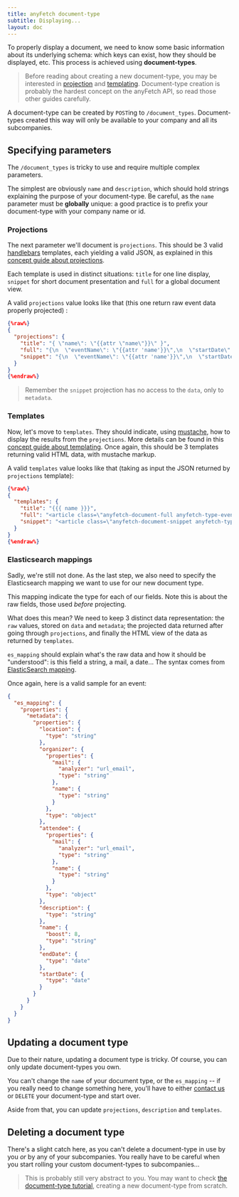 ```yaml
---
title: anyFetch document-type
subtitle: Displaying...
layout: doc
---
```


To properly display a document, we need to know some basic information about its underlying schema: which keys can exist, how they should be displayed, etc. This process is achieved using **document-types**.

> Before reading about creating a new document-type, you may be interested in [projection](/guides/concepts/projection.html) and [templating](/guides/concepts/templating.html).
> Document-type creation is probably the hardest concept on the anyFetch API, so read those other guides carefully.

A document-type can be created by `POST`ing to `/document_types`. Document-types created this way will only be available to your company and all its subcompanies.

## Specifying parameters
The `/document_types` is tricky to use and require multiple complex parameters.

The simplest are obviously `name` and `description`, which should hold strings explaining the purpose of your document-type. Be careful, as the `name` parameter must be **globally** unique: a good practice is to prefix your document-type with your company name or id.

### Projections
The next parameter we'll document is `projections`. This should be 3 valid [handlebars](http://handlebarsjs.com/) templates, each yielding a valid JSON, as explained in this [concept guide about projections](/guides/concepts/projection.html).

Each template is used in distinct situations: `title` for one line display, `snippet` for short document presentation and `full` for a global document view.

A valid `projections` value looks like that (this one return raw event data properly projected) :

```json
{%raw%}
{
  "projections": {
    "title": "{ \"name\": \"{{attr \"name\"}}\" }",
    "full": "{\n  \"eventName\": \"{{attr 'name'}}\",\n  \"startDate\": \"{{dateRfc metadata.startDate}}\",\n  \"endDate\": \"{{dateRfc metadata.endDate}}\",\n  \"description\": \"{{attr 'description'}}\",\n  \"organizer\": \"{{#if name}}{{#escapeQuotes .}}{{name}}{{/escapeQuotes}}{{/if}} &lt;{{#escapeQuotes .}}{{mail}}{{/escapeQuotes}}&gt;\",\n  \"attendee\": [\n    {{#list metadata.attendee}}\n     {\n        {{#if name}}\"name\": \"{{#escapeQuotes .}}{{name}}{{/escapeQuotes}}\",{{/if}}\n        \"address\": \"{{#escapeQuotes .}}{{mail}}{{/escapeQuotes}}\",\n        \"highlight\": {{isHighlight .}}\n      }\n    {{/list}}\n  ],\n  \"location\" : \"{{#if metadata.location}}{{attr 'location'}}{{/if}}\"\n}\n",
    "snippet": "{\n  \"eventName\": \"{{attr 'name'}}\",\n  \"startDate\": \"{{dateRfc metadata.startDate}}\",\n  \"endDate\": \"{{dateRfc metadata.endDate}}\",\n  \"description\": \"{{attr 'description'}}\",\n  \"organizer\": \"{{#if name}}{{#escapeQuotes .}}{{name}}{{/escapeQuotes}}{{/if}} &lt;{{#escapeQuotes .}}{{mail}}{{/escapeQuotes}}&gt;\",\n  \"attendee\": [\n    {{#list metadata.attendee}}\n      {\n        {{#if name}}\"name\": \"{{#escapeQuotes .}}{{name}}{{/escapeQuotes}}\",{{/if}}\n        \"address\": \"{{#escapeQuotes .}}{{mail}}{{/escapeQuotes}}\",\n        \"highlight\": {{isHighlight .}}\n      }\n    {{/list}}\n  ],\n  \"location\" : \"{{#if metadata.location}}{{attr 'location'}}{{/if}}\"\n}\n"
  }
}
{%endraw%}
```

> Remember the `snippet` projection has no access to the `data`, only to `metadata`.

### Templates
Now, let's move to `templates`. They should indicate, using [mustache](http://mustache.github.io/), how to display the results from the `projections`. More details can be found in this [concept guide about templating](/guides/concepts/templating.html). Once again, this should be 3 templates returning valid HTML data, with mustache markup.

A valid `templates` value looks like that (taking as input the JSON returned by `projections` template):

```json
{%raw%}
{
  "templates": {
    "title": "{{{ name }}}",
    "full": "<article class=\"anyfetch-document-full anyfetch-type-event\">\n  <header class=\"anyfetch-header\">\n    <hgroup class=\"anyfetch-title-group\">\n      <h1 class=\"anyfetch-title\">\n        {{#eventName}}\n          {{{eventName}}}\n        {{/eventName}}\n        {{^eventName}}\n          (untitled event)\n        {{/eventName}}\n      </h1>\n      <p class=\"anyfetch-title-detail\">\n     <time class=\"anyfetch-date\">{{ startDate }}</time>\n        <span class=\"anyfetch-right-arrow\"></span>\n        <time class=\"anyfetch-date\">{{ endDate }}</time>\n      </p>\n      {{#location}}\n        <p>\n          {{{location}}}\n        </p>\n      {{/location}}\n    </hgroup>\n  </header>\n  <main class=\"anyfetch-content\">\n    <h4 class=\"anyfetch-section-title\">Attendees</h4>\n    {{ #attendee.length }}\n      <ul class=\"anyfetch-list-no-bullet\">\n        {{ #attendee }}\n          <li>\n            <span class=\"anyfetch-icon-people\"></span>\n            <span class=\"anyfetch-pill anyfetch-person {{#highlight}}anyfetch-hlt{{/highlight}}\">\n              {{#name}}{{{name}}}{{/name}} &lt;{{{address}}}&gt;\n            </span>\n          </li>\n        {{ /attendee }}\n      </ul>\n    {{ /attendee.length }}\n    {{ ^attendee.length }}\n      <p>\n        (no attendees to this event)\n      </p>\n    {{ /attendee.length }}\n\n    <h4 class=\"anyfetch-section-title\">Description</h4>\n    <p>\n      {{#description}}\n        {{{description}}}\n      {{/description}}\n      {{^description}}\n        (no description)\n      {{/description}}\n    </p>\n  </main>\n</article>\n",
    "snippet": "<article class=\"anyfetch-document-snippet anyfetch-type-event\">\n  <header class=\"anyfetch-header\">\n    <hgroup class=\"anyfetch-title-group\">\n      <h1 class=\"anyfetch-title\">\n        {{#eventName}}\n          {{{eventName}}}\n        {{/eventName}}\n        {{^eventName}}\n          (untitled event)\n        {{/eventName}}\n      </h1>\n      <p class=\"anyfetch-title-detail anyfetch-date-span\">\n        <time class=\"anyfetch-date\">{{ startDate }}</time>\n        <span class=\"anyfetch-right-arrow\"></span>\n        <time class=\"anyfetch-date\">{{ endDate }}</time>\n      </p>\n      <ul class=\"anyfetch-pill-list anyfetch-participants\">\n        {{#attendee}}\n          <li class=\"anyfetch-pill anyfetch-name {{#highlight}}anyfetch-hlt{{/highlight}}\">\n            {{#name}}\n              {{{.}}}\n            {{/name}}\n            {{^name}}\n              {{{address}}}\n            {{/name}}\n          </li>\n        {{/attendee}}\n      </ul>\n    </hgroup>\n  </header>\n</article>\n"
  }
}
{%endraw%}
```

### Elasticsearch mappings
Sadly, we're still not done.
As the last step, we also need to specify the Elasticsearch mapping we want to use for our new document type.

This mapping indicate the type for each of our fields.
Note this is about the raw fields, those used *before* projecting.

What does this mean? We need to keep 3 distinct data representation: the `raw` values, stored on `data` and `metadata`; the projected data returned after going through `projections`, and finally the HTML view of the data as returned by `templates`.

`es_mapping` should explain what's the raw data and how it should be "understood": is this field a string, a mail, a date...
The syntax comes from [ElasticSearch mapping](http://www.elasticsearch.org/guide/en/elasticsearch/reference/current/mapping.html).

Once again, here is a valid sample for an event:

```json
{
  "es_mapping": {
    "properties": {
      "metadata": {
        "properties": {
          "location": {
            "type": "string"
          },
          "organizer": {
            "properties": {
              "mail": {
                "analyzer": "url_email",
                "type": "string"
              },
              "name": {
                "type": "string"
              }
            },
            "type": "object"
          },
          "attendee": {
            "properties": {
              "mail": {
                "analyzer": "url_email",
                "type": "string"
              },
              "name": {
                "type": "string"
              }
            },
            "type": "object"
          },
          "description": {
            "type": "string"
          },
          "name": {
            "boost": 8,
            "type": "string"
          },
          "endDate": {
            "type": "date"
          },
          "startDate": {
            "type": "date"
          }
        }
      }
    }
  }
}
```

## Updating a document type
Due to their nature, updating a document type is tricky.
Of course, you can only update document-types you own.

You can't change the `name` of your document type, or the `es_mapping` -- if you really need to change something here, you'll have to either [contact us](contact@anyfetch.com) or `DELETE` your document-type and start over.

Aside from that, you can update `projections`, `description` and `templates`.

## Deleting a document type
There's a slight catch here, as you can't delete a document-type in use by you *or* by any of your subcompanies. You really have to be careful when you start rolling your custom document-types to subcompanies...

> This is probably still very abstract to you. You may want to check [the document-type tutorial](/guides/tutorials/document-type.html), creating a new document-type from scratch.
